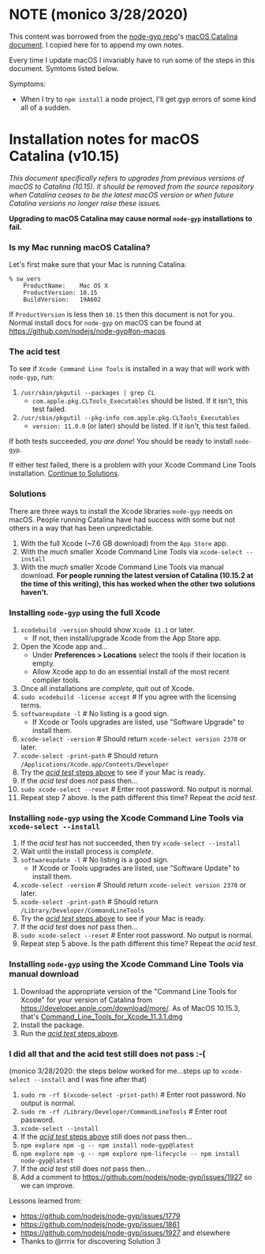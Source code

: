 # NOTE (monico 3/28/2020)
This content was borrowed from the [node-gyp repo](https://github.com/nodejs/node-gyp)'s [macOS Catalina document](https://github.com/nodejs/node-gyp/blob/master/macOS_Catalina.md).  I copied here for to append my own notes. 

Every time I update macOS I invariably have to run some of the steps in this document. Symtoms listed below.

Symptoms:
* When I try to `npm install` a node project, I'll get gyp errors of some kind all of a sudden. 

# Installation notes for macOS Catalina (v10.15)

_This document specifically refers to upgrades from previous versions of macOS to Catalina (10.15). It should be removed from the source repository when Catalina ceases to be the latest macOS version or when future Catalina versions no longer raise these issues._

**Upgrading to macOS Catalina may cause normal `node-gyp` installations to fail.**

### Is my Mac running macOS Catalina?
Let's first make sure that your Mac is running Catalina:
```
% sw_vers
    ProductName:	Mac OS X
    ProductVersion:	10.15
    BuildVersion:	19A602
```
If `ProductVersion` is less then `10.15` then this document is not for you. Normal install docs for `node-gyp` on macOS can be found at https://github.com/nodejs/node-gyp#on-macos


### The acid test
To see if `Xcode Command Line Tools` is installed in a way that will work with `node-gyp`, run:
1. `/usr/sbin/pkgutil --packages | grep CL`
    * `com.apple.pkg.CLTools_Executables` should be listed. If it isn't, this test failed.
2. `/usr/sbin/pkgutil --pkg-info com.apple.pkg.CLTools_Executables`
    * `version: 11.0.0` (or later) should be listed. If it isn't, this test failed.
    
If both tests succeeded, _you are done_! You should be ready to install `node-gyp`.

If either test failed, there is a problem with your Xcode Command Line Tools installation. [Continue to Solutions](#Solutions). 

### Solutions
There are three ways to install the Xcode libraries `node-gyp` needs on macOS. People running Catalina have had success with some but not others in a way that has been unpredictable. 

1. With the full Xcode (~7.6 GB download) from the `App Store` app.
2. With the _much_ smaller Xcode Command Line Tools via `xcode-select --install`
3. With the _much_ smaller Xcode Command Line Tools via manual download. **For people running the latest version of Catalina (10.15.2 at the time of this writing), this has worked when the other two solutions haven't.**

### Installing `node-gyp` using the full Xcode
1. `xcodebuild -version` should show `Xcode 11.1` or later.
    * If not, then install/upgrade Xcode from the App Store app.
2. Open the Xcode app and...
    * Under __Preferences > Locations__ select the tools if their location is empty.
    * Allow Xcode app to do an essential install of the most recent compiler tools.
3. Once all installations are _complete_, quit out of Xcode.
4. `sudo xcodebuild -license accept`  # If you agree with the licensing terms.
5. `softwareupdate -l`  # No listing is a good sign.
    * If Xcode or Tools upgrades are listed, use "Software Upgrade" to install them.
6. `xcode-select -version`  # Should return `xcode-select version 2370` or later.
7. `xcode-select -print-path`  # Should return `/Applications/Xcode.app/Contents/Developer`
8. Try the [_acid test_ steps above](#The-acid-test) to see if your Mac is ready.
9. If the _acid test_ does _not_ pass then...
10. `sudo xcode-select --reset`  # Enter root password.  No output is normal.
11. Repeat step 7 above.  Is the path different this time?  Repeat the _acid test_.

### Installing `node-gyp` using the Xcode Command Line Tools via `xcode-select --install`
1. If the _acid test_ has not succeeded, then try `xcode-select --install`
2. Wait until the install process is _complete_.
3. `softwareupdate -l`  # No listing is a good sign.
    * If Xcode or Tools upgrades are listed, use "Software Update" to install them.
4. `xcode-select -version`  # Should return `xcode-select version 2370` or later.
5. `xcode-select -print-path`  # Should return `/Library/Developer/CommandLineTools`
6. Try the [_acid test_ steps above](#The-acid-test) to see if your Mac is ready.
7. If the _acid test_ does _not_ pass then...
8. `sudo xcode-select --reset`  # Enter root password.  No output is normal.
9. Repeat step 5 above.  Is the path different this time?  Repeat the _acid test_.

### Installing `node-gyp` using the Xcode Command Line Tools via manual download
1. Download the appropriate version of the "Command Line Tools for Xcode" for your version of Catalina from <https://developer.apple.com/download/more/>. As of MacOS 10.15.3, that's [Command_Line_Tools_for_Xcode_11.3.1.dmg](https://download.developer.apple.com/Developer_Tools/Command_Line_Tools_for_Xcode_11.3.1/Command_Line_Tools_for_Xcode_11.3.1.dmg)
2. Install the package.
3. Run the [_acid test_ steps above](#The-acid-test).


### I did all that and the acid test still does not pass :-(
(monico 3/28/2020: the steps below worked for me...steps up to `xcode-select --install` and I was fine after that)
1. `sudo rm -rf $(xcode-select -print-path)`  # Enter root password.  No output is normal.
2. `sudo rm -rf /Library/Developer/CommandLineTools`  # Enter root password.
2. `xcode-select --install`
3. If the [_acid test_ steps above](#The-acid-test) still does _not_ pass then...
4. `npm explore npm -g -- npm install node-gyp@latest`
5. `npm explore npm -g -- npm explore npm-lifecycle -- npm install node-gyp@latest`
6. If the _acid test_ still does _not_ pass then...
7. Add a comment to https://github.com/nodejs/node-gyp/issues/1927 so we can improve.

Lessons learned from:
* https://github.com/nodejs/node-gyp/issues/1779
* https://github.com/nodejs/node-gyp/issues/1861
* https://github.com/nodejs/node-gyp/issues/1927 and elsewhere
* Thanks to @rrrix for discovering Solution 3
